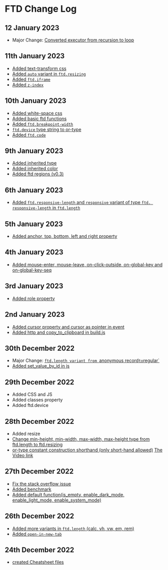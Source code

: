 # FTD Change Log

## 12 January 2023

- Major Change: [Converted executor from recursion to loop](https://github.com/ftd-lang/ftd/pull/529/commits/f305bc187f006bb49e2cbdaf1f35bbd62e151d67)

## 11th January 2023

- [Added text-transform css](https://github.com/ftd-lang/ftd/pull/529/commits/0cae01d1a5b9b7a3775bd60d1c36a8230e5d74cc)
- [Added `auto` variant in `ftd.resizing`](https://github.com/ftd-lang/ftd/pull/523/commits/939fce3398b6f5612eceffab8931c71d7341af55)
- [Added `ftd.iframe`](https://github.com/ftd-lang/ftd/pull/523/commits/dbddbff69ff203e338b594f31c165a4fcf10afbe)
- [Added `z-index`](https://github.com/ftd-lang/ftd/pull/523/commits/6acf81e42290901ef127cf23687f39ea48e88d9a)

## 10th January 2023

- [Added white-space css](https://github.com/ftd-lang/ftd/pull/523/commits/af5b339f1b6ff04a0738dbbfda4186d57d27fd27)
- [Added basic ftd functions](https://github.com/ftd-lang/ftd/pull/524/commits/f268014568ef75e86e989ef80de0089ad614e07f)
- [Added `ftd.breakpoint-width`](https://github.com/ftd-lang/ftd/pull/524/commits/537b8cfd356f91e0059edbd04987c0a3f0dbf8a6)
- [`ftd.device` type string to or-type](https://github.com/ftd-lang/ftd/pull/524/commits/85da36d3eecddcefad8b3acc9800458d4c740f34)
- [Added `ftd.code`](https://github.com/ftd-lang/ftd/commit/5c5a8214d69276fe587949a364199ab8a2407e71)

## 9th January 2023

- [Added inherited type](https://github.com/ftd-lang/ftd/commit/b1fe8af46cd35c51c3b37312d9c1a6466a54d1e5)
- [Added inherited color](https://github.com/ftd-lang/ftd/commit/8c22529da64f449620f937ed18d466c6256dfb74)
- [Added ftd regions (v0.3)](https://github.com/ftd-lang/ftd/commit/cf460d1cc41734effc3cd998c943dc102eb4232d)

## 6th January 2023

- [Added `ftd.responsive-length` and `responsive` variant of type `ftd.
  responsive-length` in `ftd.length`](https://github.com/ftd-lang/ftd/commit/2376c2746670fc8fef67b909b5798bf16e3d8986)

## 5th January 2023

- [Added anchor, top, bottom, left and right property](https://github.com/ftd-lang/ftd/commit/d86de625f8786738862bc6aaf33cc8665c7f73f5)

## 4th January 2023

- [Added mouse-enter, mouse-leave, on-click-outside, on-global-key and on-global-key-seq](https://github.com/ftd-lang/ftd/commit/003f3262075abb009ace6cb76dbd9083d8a333a2)

## 3rd January 2023

- [Added role property](https://github.com/ftd-lang/ftd/commit/69bc02ad65358580f2247726aef78e1958b3716f)

## 2nd January 2023

- [Added cursor property and cursor as pointer in event](https://github.com/ftd-lang/ftd/commit/64aa657a13ab24d932d56a2ddf9bcb77982a7752)
- [Added http and copy_to_clipboard in build.js](https://github.com/ftd-lang/ftd/commit/7eb9e879ff94ced3ed53d7d1584d63975b1a6b2f)


## 30th December 2022

- Major Change: [`ftd.length variant from `anonymous record` to `regular`](https://github.com/ftd-lang/ftd/commit/c4e7e591e515c5dfef1647e3f447e77a2f94c538)
- [Added set_value_by_id in js](https://github.com/ftd-lang/ftd/commit/e6f65267cbe57888e0fd510dd15bb56032bf8e7a)

## 29th December 2022

- Added CSS and JS
- Added classes property
- Added ftd.device

## 28th December 2022

- Added resize
- [Change min-height, min-width, max-width, max-height type from ftd.length to ftd.resizing](https://github.com/ftd-lang/ftd/commit/edad6b2899d940c11bd30c47fb15b08c6c04ad78)
- [or-type constant construction shorthand (only short-hand allowed)](https://github.com/ftd-lang/ftd/commit/a1ae3726eef848554ccf81a7f4270aeb6daa37ce) 
  [The Video link](https://www.loom.com/share/ee239d4840a74eb087f53ad6445a49a8)

## 27th December 2022

- [Fix the stack overflow issue](https://github.com/ftd-lang/ftd/commit/d7438e7b0476be7cddf7ca5b67409f3515afb910)
- [Added benchmark](https://github.com/ftd-lang/ftd/commit/f7ed86c87f648547b1107c066383511645039290)
- [Added default function(is_empty, enable_dark_mode, enable_light_mode,
  enable_system_mode)](https://github.com/ftd-lang/ftd/commit/46d7a1596259e8a916d76228cb6997caaf3fb226)


## 26th December 2022

- [Added more variants in `ftd.length` (calc, vh, vw, em, rem)](https://github.com/ftd-lang/ftd/commit/60bd50c5a9306be1b305601c037e39810ef6206a)
- [Added `open-in-new-tab`](https://github.com/ftd-lang/ftd/commit/048024c468f8cc5a47f72dabdd2454499aaca314)


## 24th December 2022

- [created Cheatsheet files](https://github.com/ftd-lang/ftd/commit/8df76b5b66dd31b9c647a848c6dd4277b434c7fe)
